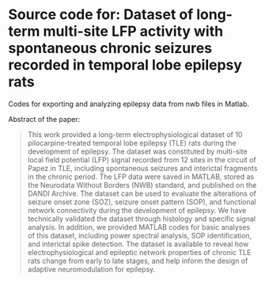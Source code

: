 # Source code for: Dataset of long-term multi-site LFP activity with spontaneous chronic seizures recorded in temporal lobe epilepsy rats

Codes for exporting and analyzing epilepsy data from nwb files in Matlab.

Abstract of the paper:

> This work provided a long-term electrophysiological dataset of 10 pilocarpine-treated temporal lobe epilepsy (TLE) rats during the development of epilepsy. The dataset was constituted by multi-site local field potential (LFP) signal recorded from 12 sites in the circuit of Papez in TLE, including spontaneous seizures and interictal fragments in the chronic period. The LFP data were saved in MATLAB, stored as the Neurodata Without Borders (NWB) standard, and published on the DANDI Archive. The dataset can be used to evaluate the alterations of seizure onset zone (SOZ), seizure onset pattern (SOP), and functional network connectivity during the development of epilepsy. We have technically validated the dataset through histology and specific signal analysis. In addition, we provided MATLAB codes for basic analyses of this dataset, including power spectral analysis, SOP identification, and interictal spike detection. The dataset is available to reveal how electrophysiological and epileptic network properties of chronic TLE rats change from early to late stages, and help inform the design of adaptive neuromodulation for epilepsy.